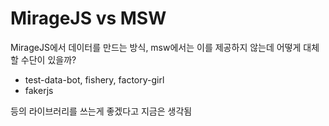 # MirageJS vs MSW

MirageJS에서 데이터를 만드는 방식, msw에서는 이를 제공하지 않는데 어떻게 대체할 수단이 있을까?

- test-data-bot, fishery, factory-girl
- fakerjs

등의 라이브러리를 쓰는게 좋겠다고 지금은 생각됨
